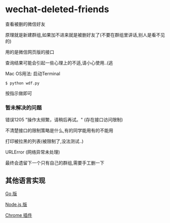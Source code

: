 # wechat-deleted-friends
查看被删的微信好友

原理就是新建群组,如果加不进来就是被删好友了(不要在群组里讲话,别人是看不见的)

用的是微信网页版的接口

查询结果可能会引起一些心理上的不适,请小心使用..(逃

Mac OS用法:
启动Terminal

`$ python wdf.py`

按指示做即可

### 暂未解决的问题

错误1205 "操作太频繁，请稍后再试。" (存在接口访问限制)

不清楚接口的限制策略是什么,有的同学能用有的不能用

打印被拉黑的列表(被限制了,没法测试..)

URLError (网络异常未处理)

最终会遗留下一个只有自己的群组,需要手工删一下

## 其他语言实现

[Go 版](https://github.com/miraclesu/wechat-deleted-friends)

[Node.js 版](https://github.com/chemdemo/wechat-helper)

[Chrome 插件](https://github.com/liaohuqiu/wechat-helper)

